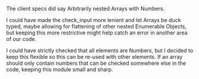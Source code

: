 The client specs did say Arbitrarily nested Arrays with Numbers.

I could have made the check_input more lenient and let Arrays be duck typed, maybe allowing for flattening of other nested Enumerable Objects, but keeping this more restrictive might help catch an error in another area of our code.

I could have strictly checked that all elements are Numbers, but I decided to keep this flexible so this can be re-used with other elements. If an array should only contain numbers that can be checked somewhere else in the code, keeping this module small and sharp.
